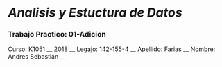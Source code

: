 # ***Analisis y Estuctura de Datos***
###  Trabajo Practico: 01-Adicion

Curso: K1051 __
2018 __
Legajo: 142-155-4 __
Apellido: Farias __
Nombre: Andres Sebastian __

